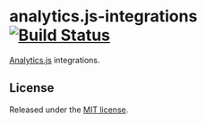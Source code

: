# analytics.js-integrations [![Build Status][ci-badge]][ci-link]

[Analytics.js][] integrations.

## License

Released under the [MIT license](LICENSE).


[Analytics.js]: https://segment.com/docs/libraries/analytics.js/
[ci-link]: https://circleci.com/gh/segment-integrations/analytics.js-integration-heap
[ci-badge]: https://circleci.com/gh/segment-integrations/analytics.js-integration-heap.svg?style=svg
